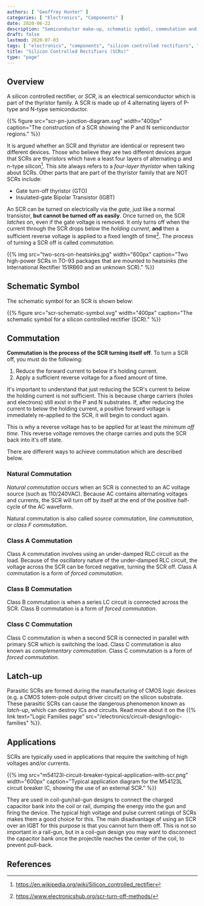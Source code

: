 ```yaml
---
authors: [ "Geoffrey Hunter" ]
categories: [ "Electronics", "Components" ]
date: 2020-06-22
description: "Semiconductor make-up, schematic symbol, commutation and more info about silicon controlled rectifiers (SCRs)."
draft: false
lastmod: 2020-07-03
tags: [ "electronics", "components", "silicon controlled rectifiers", "SCRs", "semiconductor", "schematic symbol", "transistor", "rectifier", "diode", "coil gun", "rail gun", "IGBT", "commutation", "natural commutation", "source commutation", "line commutation", "class F commutation", "latch-up" ]
title: "Silicon Controlled Rectifiers (SCRs)"
type: "page"
---
```


## Overview

A silicon controlled rectifier, or _SCR_, is an electrical semiconductor which is part of the thyristor family. A SCR is made up of 4 alternating layers of P-type and N-type semiconductor.

{{% figure src="scr-pn-junction-diagram.svg" width="400px" caption="The construction of a SCR showing the P and N semiconductor regions." %}}

It is argued whether an SCR and thyristor are identical or represent two different devices. Those who believe they are two different devices argue that SCRs are thyristors which have a least four layers of alternating p and n-type silicon[^wikipedia-scrs]. This site always refers to a _four-layer thyristor_ when talking about SCRs. Other parts that are part of the thyristor family that are NOT SCRs include:

* Gate turn-off thyristor (GTO)
* Insulated-gate Bipolar Transistor (IGBT)

An SCR can be turned on electrically via the _gate_, just like a normal transistor, **but cannot be turned off as easily**. Once turned on, the SCR _latches_ on, even if the gate voltage is removed. It only turns off when the current through the SCR drops below the _holding current_, **and** then a sufficient reverse voltage is applied to a fixed length of time[^electronics-hub-scr-turn-off-methods]. The process of turning a SCR off is called _commutation_.

{{% img src="two-scrs-on-heatsinks.jpg" width="600px" caption="Two high-power SCRs in TO-93 packages that are mounted to heatsinks (the International Rectifier 151RB60 and an unknown SCR)." %}}

## Schematic Symbol

The schematic symbol for an SCR is shown below:

{{% figure src="scr-schematic-symbol.svg" width="400px" caption="The schematic symbol for a silicon controlled rectifier (SCR)." %}}

## Commutation

**Commutation is the process of the SCR turning itself off**. To turn a SCR off, you must do the following:

1. Reduce the forward current to below it's holding current.
2. Apply a sufficient reverse voltage for a fixed amount of time.

It's important to understand that just reducing the SCR's current to below the holding current is not sufficient. This is because charge carriers (holes and electrons) still exist in the P and N substrates. If, after reducing the current to below the holding current, a positive forward voltage is immediately re-applied to the SCR, it will begin to conduct again.

This is why a reverse voltage has to be applied for at least the minimum _off time_. This reverse voltage removes the charge carries and puts the SCR back into it's off state.

There are different ways to achieve commutation which are described below.

### Natural Commutation

_Natural commutation_ occurs when an SCR is connected to an AC voltage source (such as 110/240VAC). Because AC contains alternating voltages and currents, the SCR will turn off by itself at the end of the positive half-cycle of the AC waveform.

Natural commutation is also called _source commutation_, _line commutation_, or _class F commutation_.

### Class A Commutation

Class A commutation involves using an under-damped RLC circuit as the load. Because of the oscillatory nature of the under-damped RLC circuit, the voltage across the SCR can be forced negative, turning the SCR off. Class A commutation is a form of _forced commutation_.

### Class B Commutation

Class B commutation is when a series LC circuit is connected across the SCR. Class B commutation is a form of _forced commutation_.

### Class C Commutation

Class C commutation is when a second SCR is connected in parallel with primary SCR which is switching the load. Class C commutation is also known as _complementary commutation_. Class C commutation is a form of _forced commutation_.

## Latch-up

Parasitic SCRs are formed during the manufacturing of CMOS logic devices (e.g. a CMOS totem-pole output driver circuit) on the silicon substrate. These parasitic SCRs can cause the dangerous phenomenon known as _latch-up_, which can destroy ICs and circuits. Read more about it on the {{% link text="Logic Families page" src="/electronics/circuit-design/logic-families" %}}.

## Applications

SCRs are typically used in applications that require the switching of high voltages and/or currents.

{{% img src="m54123l-circuit-breaker-typical-application-with-scr.png" width="600px" caption="Typical application diagram for the M54123L circuit breaker IC, showing the use of an external SCR." %}}

They are used in coil-gun/rail-gun designs to connect the charged capacitor bank into the coil or rail, dumping the energy into the gun and firing the device. The typical high voltage and pulse current ratings of SCRs makes them a good choice for this. The main disadvantage of using an SCR over an IGBT for this purpose is that you cannot turn them off. This is not so important in a rail-gun, but in a coil-gun design you may want to disconnect the capacitor bank once the projectile reaches the center of the coil, to prevent pull-back.

## References

[^wikipedia-scrs]: <https://en.wikipedia.org/wiki/Silicon_controlled_rectifier>
[^electronics-hub-scr-turn-off-methods]: <https://www.electronicshub.org/scr-turn-off-methods/>